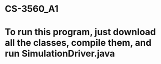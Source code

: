 # CS-3560_A1
# To run this program, just download all the classes, compile them, and run SimulationDriver.java
